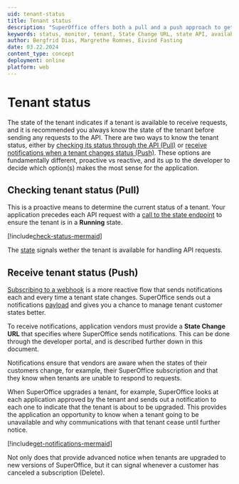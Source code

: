 ```yaml
---
uid: tenant-status
title: Tenant status
description: "SuperOffice offers both a pull and a push approach to get tenant status."
keywords: status, monitor, tenant, State Change URL, state API, availability
author: Bergfrid Dias, Margrethe Romnes, Eivind Fasting
date: 03.22.2024
content_type: concept
deployment: online
platform: web
---
```


# Tenant status

The state of the tenant indicates if a tenant is available to receive requests, and it is recommended you always know the state of the tenant before sending any requests to the API.
There are two ways to know the tenant status, either by [checking its status through the API (Pull)][1] or [receive notifications when a tenant changes status (Push)][2].
These options are fundamentally different, proactive vs reactive, and its up to the developer to decide which option(s) makes the most sense for the application.

## Checking tenant status (Pull)

This is a proactive means to determine the current status of a tenant. Your application precedes each API request with a [call to the state endpoint][1] to ensure the tenant is in a **Running** state.

[!include[check-status-mermaid](includes/check-status-mermaid.md)]

The [state][3] signals wether the tenant is available for handling API requests.

## <a id="notify"></a>Receive tenant status (Push)

[Subscribing to a webhook][2] is a more reactive flow that sends notifications each and every time a tenant state changes. SuperOffice sends out a notifications [payload][4] and gives you a chance to manage tenant customer states better.

To receive notifications, application vendors must provide a **State Change URL** that specifies where SuperOffice sends notifications. This can be done through the developer portal, and is described further down in this document.

Notifications ensure that vendors are aware when the states of their customers change, for example, their SuperOffice subscription and that they know when tenants are unable to respond to requests.

When SuperOffice upgrades a tenant, for example, SuperOffice looks at each application approved by the tenant and sends out a notification to each one to indicate that the tenant is about to be upgraded. This provides the application an opportunity to know when a tenant going to be unavailable and why communications with that tenant cease until further notice.

[!include[get-notifications-mermaid](includes/get-notifications-mermaid.md)]

Not only does that provide advanced notice when tenants are upgraded to new versions of SuperOffice, but it can signal whenever a customer has canceled a subscription (Delete).

<!-- Reference links -->
[1]: ./check-status.md
[2]: ./get-notifications.md
[3]: ./check-status.md#state
[4]: get-notifications.md#payload
